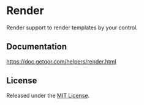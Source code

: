 # Render

Render support to render templates by your control.

## Documentation

<https://doc.getqor.com/helpers/render.html>

## License

Released under the [MIT License](http://opensource.org/licenses/MIT).
